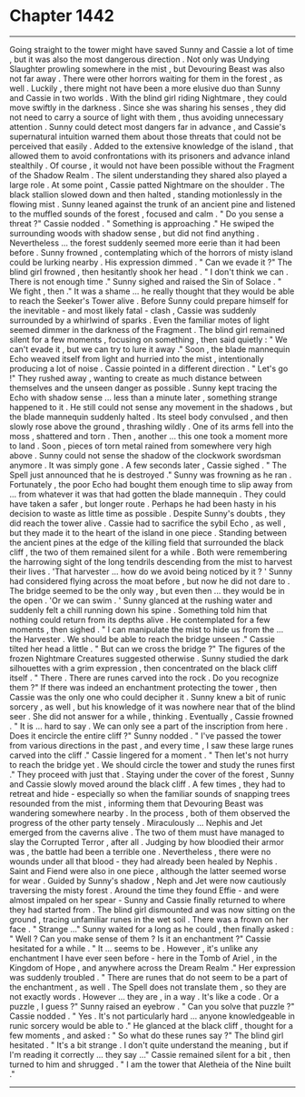 
# Chapter 1442


---

Going straight to the tower might have saved Sunny and Cassie a lot of time , but it was also the most dangerous direction . Not only was Undying Slaughter prowling somewhere in the mist , but Devouring Beast was also not far away .
There were other horrors waiting for them in the forest , as well .
Luckily , there might not have been a more elusive duo than Sunny and Cassie in two worlds . With the blind girl riding Nightmare , they could move swiftly in the darkness . Since she was sharing his senses , they did not need to carry a source of light with them , thus avoiding unnecessary attention .
Sunny could detect most dangers far in advance , and Cassie's supernatural intuition warned them about those threats that could not be perceived that easily . Added to the extensive knowledge of the island , that allowed them to avoid confrontations with its prisoners and advance inland stealthily .
Of course , it would not have been possible without the Fragment of the Shadow Realm . The silent understanding they shared also played a large role .
At some point , Cassie patted Nightmare on the shoulder . The black stallion slowed down and then halted , standing motionlessly in the flowing mist . Sunny leaned against the trunk of an ancient pine and listened to the muffled sounds of the forest , focused and calm .
" Do you sense a threat ?"
Cassie nodded .
" Something is approaching ."
He swiped the surrounding woods with shadow sense , but did not find anything . Nevertheless ... the forest suddenly seemed more eerie than it had been before . Sunny frowned , contemplating which of the horrors of misty island could be lurking nearby .
His expression dimmed .
" Can we evade it ?"
The blind girl frowned , then hesitantly shook her head .
" I don't think we can . There is not enough time ."
Sunny sighed and raised the Sin of Solace .
" We fight , then ."
It was a shame ... he really thought that they would be able to reach the Seeker's Tower alive .
Before Sunny could prepare himself for the inevitable - and most likely fatal - clash , Cassie was suddenly surrounded by a whirlwind of sparks . Even the familiar motes of light seemed dimmer in the darkness of the Fragment .
The blind girl remained silent for a few moments , focusing on something , then said quietly :
" We can't evade it , but we can try to lure it away ."
Soon , the blade mannequin Echo weaved itself from light and hurried into the mist , intentionally producing a lot of noise . Cassie pointed in a different direction .
" Let's go !"
They rushed away , wanting to create as much distance between themselves and the unseen danger as possible . Sunny kept tracing the Echo with shadow sense ... less than a minute later , something strange happened to it .
He still could not sense any movement in the shadows , but the blade mannequin suddenly halted . Its steel body convulsed , and then slowly rose above the ground , thrashing wildly . One of its arms fell into the moss , shattered and torn . Then , another ... this one took a moment more to land .
Soon , pieces of torn metal rained from somewhere very high above . Sunny could not sense the shadow of the clockwork swordsman anymore .
It was simply gone .
A few seconds later , Cassie sighed .
" The Spell just announced that he is destroyed ."
Sunny was frowning as he ran . Fortunately , the poor Echo had bought them enough time to slip away from ... from whatever it was that had gotten the blade mannequin .
They could have taken a safer , but longer route . Perhaps he had been hasty in his decision to waste as little time as possible .
Despite Sunny's doubts , they did reach the tower alive . Cassie had to sacrifice the sybil Echo , as well , but they made it to the heart of the island in one piece . Standing between the ancient pines at the edge of the killing field that surrounded the black cliff , the two of them remained silent for a while .
Both were remembering the harrowing sight of the long tendrils descending from the mist to harvest their lives .
'That harvester ... how do we avoid being noticed by it ? '
Sunny had considered flying across the moat before , but now he did not dare to . The bridge seemed to be the only way , but even then ... they would be in the open .
'Or we can swim . '
Sunny glanced at the rushing water and suddenly felt a chill running down his spine . Something told him that nothing could return from its depths alive .
He contemplated for a few moments , then sighed .
" I can manipulate the mist to hide us from the ... the Harvester . We should be able to reach the bridge unseen ."
Cassie tilted her head a little .
" But can we cross the bridge ?"
The figures of the frozen Nightmare Creatures suggested otherwise .
Sunny studied the dark silhouettes with a grim expression , then concentrated on the black cliff itself .
" There . There are runes carved into the rock . Do you recognize them ?"
If there was indeed an enchantment protecting the tower , then Cassie was the only one who could decipher it . Sunny knew a bit of runic sorcery , as well , but his knowledge of it was nowhere near that of the blind seer .
She did not answer for a while , thinking . Eventually , Cassie frowned .
" It is ... hard to say . We can only see a part of the inscription from here . Does it encircle the entire cliff ?"
Sunny nodded .
" I've passed the tower from various directions in the past , and every time , I saw these large runes carved into the cliff ."
Cassie lingered for a moment .
" Then let's not hurry to reach the bridge yet . We should circle the tower and study the runes first ."
They proceed with just that . Staying under the cover of the forest , Sunny and Cassie slowly moved around the black cliff . A few times , they had to retreat and hide - especially so when the familiar sounds of snapping trees resounded from the mist , informing them that Devouring Beast was wandering somewhere nearby .
In the process , both of them observed the progress of the other party tensely . Miraculously ... Nephis and Jet emerged from the caverns alive . The two of them must have managed to slay the Corrupted Terror , after all . Judging by how bloodied their armor was , the battle had been a terrible one . Nevertheless , there were no wounds under all that blood - they had already been healed by Nephis .
Saint and Fiend were also in one piece , although the latter seemed worse for wear .
Guided by Sunny's shadow , Neph and Jet were now cautiously traversing the misty forest .
Around the time they found Effie - and were almost impaled on her spear - Sunny and Cassie finally returned to where they had started from . The blind girl dismounted and was now sitting on the ground , tracing unfamiliar runes in the wet soil . There was a frown on her face .
" Strange ..."
Sunny waited for a long as he could , then finally asked :
" Well ? Can you make sense of them ? Is it an enchantment ?"
Cassie hesitated for a while .
" It ... seems to be . However , it's unlike any enchantment I have ever seen before - here in the Tomb of Ariel , in the Kingdom of Hope , and anywhere across the Dream Realm ."
Her expression was suddenly troubled .
" There are runes that do not seem to be a part of the enchantment , as well . The Spell does not translate them , so they are not exactly words . However ... they are , in a way . It's like a code . Or a puzzle , I guess ?"
Sunny raised an eyebrow .
" Can you solve that puzzle ?"
Cassie nodded .
" Yes . It's not particularly hard ... anyone knowledgeable in runic sorcery would be able to ."
He glanced at the black cliff , thought for a few moments , and asked :
" So what do these runes say ?"
The blind girl hesitated .
" It's a bit strange . I don't quite understand the meaning , but if I'm reading it correctly ... they say ..."
Cassie remained silent for a bit , then turned to him and shrugged .
" I am the tower that Aletheia of the Nine built ."

---

